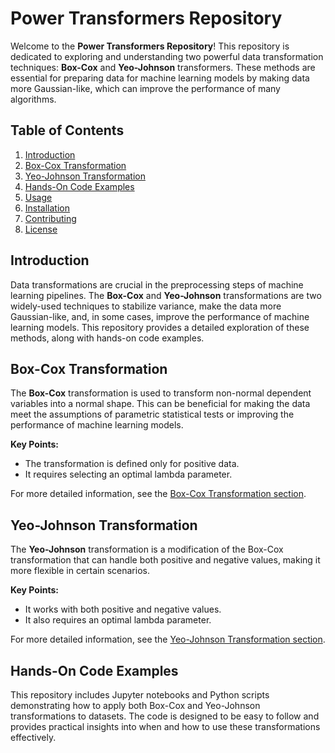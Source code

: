 # Power Transformers Repository

Welcome to the **Power Transformers Repository**! This repository is dedicated to exploring and understanding two powerful data transformation techniques: **Box-Cox** and **Yeo-Johnson** transformers. These methods are essential for preparing data for machine learning models by making data more Gaussian-like, which can improve the performance of many algorithms.

## Table of Contents

1. [Introduction](#introduction)
2. [Box-Cox Transformation](#box-cox-transformation)
3. [Yeo-Johnson Transformation](#yeo-johnson-transformation)
4. [Hands-On Code Examples](#hands-on-code-examples)
5. [Usage](#usage)
6. [Installation](#installation)
7. [Contributing](#contributing)
8. [License](#license)

## Introduction

Data transformations are crucial in the preprocessing steps of machine learning pipelines. The **Box-Cox** and **Yeo-Johnson** transformations are two widely-used techniques to stabilize variance, make the data more Gaussian-like, and, in some cases, improve the performance of machine learning models. This repository provides a detailed exploration of these methods, along with hands-on code examples.

## Box-Cox Transformation

The **Box-Cox** transformation is used to transform non-normal dependent variables into a normal shape. This can be beneficial for making the data meet the assumptions of parametric statistical tests or improving the performance of machine learning models.

**Key Points:**
- The transformation is defined only for positive data.
- It requires selecting an optimal lambda parameter.

For more detailed information, see the [Box-Cox Transformation section](#box-cox-transformation).

## Yeo-Johnson Transformation

The **Yeo-Johnson** transformation is a modification of the Box-Cox transformation that can handle both positive and negative values, making it more flexible in certain scenarios.

**Key Points:**
- It works with both positive and negative values.
- It also requires an optimal lambda parameter.

For more detailed information, see the [Yeo-Johnson Transformation section](#yeo-johnson-transformation).

## Hands-On Code Examples

This repository includes Jupyter notebooks and Python scripts demonstrating how to apply both Box-Cox and Yeo-Johnson transformations to datasets. The code is designed to be easy to follow and provides practical insights into when and how to use these transformations effectively.


